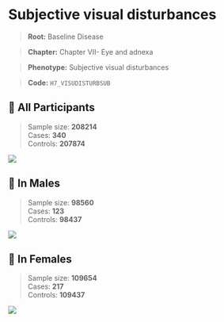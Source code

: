 # Subjective visual disturbances

> **Root:** Baseline Disease  

> **Chapter:** Chapter VII- Eye and adnexa  

> **Phenotype:** Subjective visual disturbances  

> **Code:** `H7_VISUDISTURBSUB`

## 🧪 All Participants  
> Sample size: **208214**  
> Cases: **340**  
> Controls: **207874**
<img src="/Disease/Figures/ALL/Incidence/H7_VISUDISTURBSUB.png"/>
<CsvTable src="/public/Disease/Data/ALL/Incidence/COX_H7_VISUDISTURBSUB.csv" label="🔍 View full results" />

## 👨 In Males  
> Sample size: **98560**  
> Cases: **123**  
> Controls: **98437**
<img src="/Disease/Figures/Male/Incidence/H7_VISUDISTURBSUB.png"/>
<CsvTable src="/public/Disease/Data/Male/Incidence/COX_H7_VISUDISTURBSUB.csv" label="🔍 View full results" />

## 👩 In Females  
> Sample size: **109654**  
> Cases: **217**  
> Controls: **109437**
<img src="/Disease/Figures/Female/Incidence/H7_VISUDISTURBSUB.png"/>
<CsvTable src="/public/Disease/Data/Female/Incidence/COX_H7_VISUDISTURBSUB.csv" label="🔍 View full results" />
